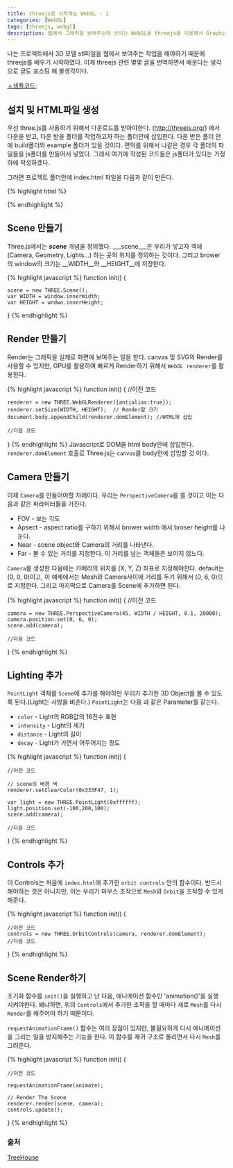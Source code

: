 ```yaml
---
title: threejs로 시작하는 WebGL - 1
categories: [WebGL]
tags: [threejs, webgl]
description: 웹에서 그래픽을 보여주는데 쓰이는 WebGL을 threejs를 이용해서 Graphic을 웹에 그려보다. teamtreehouse의 튜토리얼을 따라해보자.
---
```

나는 프로젝트에서 3D 모델 stl파일을 웹에서 보여주는 작업을 해야하기 때문에 threejs를 배우기 시작하였다. 이제 threejs 관련 몇몇 글을 번역하면서
배운다는 생각으로 글도 포스팅 해 볼생각이다.

[ㅅ샘플코드](http://treehouse-code-samples.s3.amazonaws.com/threejs_logo_example/threejs_logo_example.zip);

## 설치 및 HTML파일 생성
우선 three.js를 사용하기 위해서 다운로드를 받아야한다. (http://threejs.org/) 에서 다운을 받고, 다운 받을 폴더를 작업하고자 하는 폴더안에 삽입한다. 다운 받은 폴더 안에 build폴더와 example 폴더가 있을 것이다. 편의를 위해서 나같은 경우 각 폴더의 파일들을 js폴더를 만들어서 넣었다. 그래서 여기에 작성된 코드들은 js폴더가 있다는 가정하에 작성하겠다.

 그러면 프로젝트 폴더안에 index.html 파일을 다음과 같이 만든다.

{% highlight html %}
<!doctype html>
<html>
<script src ="js/three.min.js"></script>
<script src ="js/orbitControls.js"></script>
<script>
    var scene, camera, renderer;
    init();
    animate();
    <!-- 여기에는 3D 코드 작성 -->
</script>
</html>
{% endhighlight %}

## Scene 만들기
Three.js에서는 ___scene___ 개념을 정의했다. ___scene___은 우리가 넣고자 객체(Camera, Geometry, Lights...) 하는 곳의 위치를 정의하는 것이다.
그리고 brower의 window의 크기는 __WIDTH__와 __HEIGHT__에 저장한다.

{% highlight javascript %}
function init() {

    scene = new THREE.Scene();
    var WIDTH = window.innerWidth;
    var HEIGHT = wndwo.innerHeight;
}
{% endhighlight %}


## Render 만들기
Render는 그래픽을 실제로 화면에 보여주는 일을 한다.
canvas 및 SVG의 Render를 사용할 수 있지만, GPU를 활용하여 빠르게 Render하기 위해서 `WebGL renderer`를 활용한다.

{% highlight javascript %}
function init() {
    //이전 코드

    renderer = new THREE.WebGLRenderer({antialias:true});
    renderer.setSize(WIDTH, HEIGHT);  // Render할 크기
    document.body.appendChild(renderer.domElement); //HTML에 삽입

    //다음 코드
}
{% endhighlight %}
Javascript로 DOM을 html body안에 삽입한다. `renderer.domElement` 호출로 Three.js는 `canvas`를  body안에 삽입할 것 이다.

## Camera 만들기
이제 `Camera`를 만들어야할 차례이다. 우리는 `PerspectiveCamera`를 쓸 것이고 이는 다음과 같은 파라미터들을 가진다.

* FOV - 보는 각도
* Apsect - aspect ratio를 구하기 위해서 brower width 에서 broser height를 나눈다.
* Near - scene object와 Camera의 거리를 나타낸다.
* Far - 볼 수 있는 거리를 지정한다. 이 거리를 넘는 객체들은 보이지 않느다.

`Camera`를 생성한 다음에는 카메라의 위치를 (X, Y, Z) 좌표로 지정해야한다. default는 (0, 0, 0)이고, 이 예제에서는 Mesh와 Camera사이에 거리를 두기 위해서 (0, 6, 0)으로 지정한다. 그리고 마지막으로 Camera를 Scene에 추가하면 된다.

{% highlight javascript %}
function init() {
    //이전 코드

    camera = new THREE.PerspectiveCamera(45, WIDTH / HEIGHT, 0.1, 20000);
    camera.position.set(0, 6, 0);
    scene.add(camera);

    //다음 코드
}
{% endhighlight %}

## Lighting 추가

`PointLight` 객체를 `Scene`에 추가를 해야하만 우리가 추가한 3D Object를 볼 수 있도록 된다.(Light는 사방을 비춘다.) `PointLight`는 다음 과 같은 Parameter를 같는다.

* `color` - Light의 RGB값의 16진수 표현
* `intensity` - Light의 세기
* `distance` - Light의 길이
* `decay` - Light가 가면서 어두어지는 정도

{% highlight javascript %}
function init() {

    //이전 코드

    // scene의 배경 색
    renderer.setClearColor(0x333F47, 1);

    var light = new THREE.PointLight(0xffffff);
    light.position.set(-100,200,100);
    scene.add(camera);

    //다음 코드
}
{% endhighlight %}

## Controls 추가

이 Controls는 처음에 `index.html`에 추가한 `orbit controls` 안의 함수이다.
반드시 해야하는 것은 아니지만, 이는 우리가 마우스 조작으로 `Mesh`와 `Orbit`을 조작할 수 있게 해준다.

{% highlight javascript %}
function init() {

    //이전 코드
    controls = new THREE.OrbitControls(camera, renderer.domElement);
    //다음 코드

}
{% endhighlight %}

## Scene Render하기

초기화 함수를 `init()`을 실행하고 난 다음, 애니메이션 함수인 'animation()'을 실행 시켜야한다. 왜냐하면, 위의 `Controls`에서 추가한 조작을 할 때마다 새로 `Mesh`를 다시 `Render`를 해주어야 하기 때문이다.

`requestAnimationFrame()` 함수는 여러 장점이 있지만, 불필요하게 다시 애니메이션을 그리는 일을 방지해주는 기능을 한다. 이 함수를 재귀 구조로 돌리면서 다시 `Mesh`를 그려준다.

{% highlight javascript %}
function init() {

    //이전 코드

    requestAnimationFrame(animate);

    // Render The Scene
    renderer.render(scene, camera);
    controls.update();
}
{% endhighlight %}

### 출처
[TreeHouse](http://blog.teamtreehouse.com/the-beginners-guide-to-three-js)
